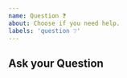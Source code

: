 ```yaml
---
name: Question ❓
about: Choose if you need help.
labels: 'question ❔'
---
```


## Ask your Question

<!-- Ask your question -->
